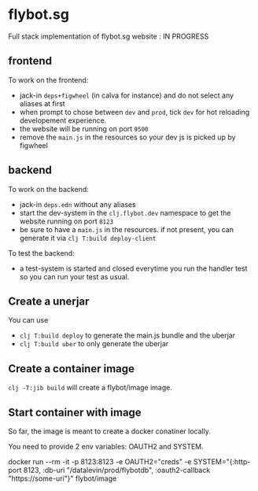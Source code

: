 # flybot.sg
Full stack implementation of flybot.sg website : IN PROGRESS

## frontend

To work on the frontend:
- jack-in `deps+figwheel` (in calva for instance) and do not select any aliases at first
- when prompt to chose between `dev` and `prod`, tick `dev` for hot reloading developement experience.
- the website will be running on port `9500`
- remove the `main.js` in the resources so your dev js is picked up by figwheel

## backend

To work on the backend:
- jack-in `deps.edn` without any aliases
- start the dev-system in the `clj.flybot.dev` namespace to get the website running on port `8123`
- be sure to have a `main.js` in the resources. if not present, you can generate it via `clj T:build deploy-client`

To test the backend:
- a test-system is started and closed everytime you run the handler test so you can run your test as usual.

## Create a unerjar

You can use
 - `clj T:build deploy` to generate the main.js bundle and the uberjar
 - `clj T:build uber` to only generate the uberjar
 
## Create a container image

`clj -T:jib build` will create a flybot/image image.

## Start container with image

So far, the image is meant to create a docker conatiner locally.

You need to provide 2 env variables: OAUTH2 and SYSTEM.

docker run --rm -it -p 8123:8123 -e OAUTH2="creds" -e SYSTEM="{:http-port 8123, :db-uri \"/datalevin/prod/flybotdb\", :oauth2-callback \"https://some-uri\"}" flybot/image




